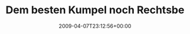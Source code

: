 ---
retweeted: false
source: <a href="http://twitter.com" rel="nofollow">Twitter Web Client</a>
entities:
  hashtags:
  - text: halbwissen
    indices:
    - '63'
    - '74'
  - text: musikindustrie
    indices:
    - '75'
    - '90'
  symbols: []
  user_mentions: []
  urls: []
display_text_range:
- '0'
- '90'
favorite_count: '0'
id_str: '1472785953'
truncated: false
retweet_count: '0'
id: '1472785953'
created_at: Tue Apr 07 23:12:56 +0000 2009
favorited: false
full_text: 'Dem besten Kumpel noch Rechtsberatung bei §97(a) UrhG gegeben. #halbwissen
  #musikindustrie'
lang: de
tags:
- halbwissen
- musikindustrie
- pesos:twitter
date: '2009-04-07T23:12:56+00:00'
src: https://twitter.com/bascht/status/1472785953
original_url: https://twitter.com/bascht/status/1472785953
type: twitter_tweet
text: 'Dem besten Kumpel noch Rechtsberatung bei §97(a) UrhG gegeben. #halbwissen
  #musikindustrie'
title: Dem besten Kumpel noch Rechtsbe

---